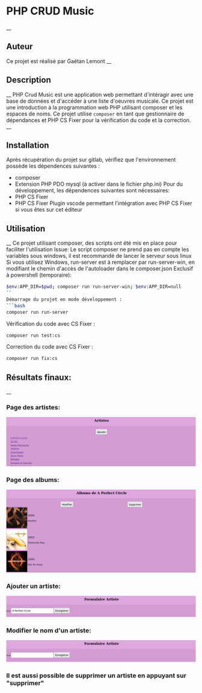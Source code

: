 # PHP CRUD Music
__
## Auteur
Ce projet est réalisé par Gaétan Lemont
__
## Description
__
PHP Crud Music est une application web permettant d'intéragir avec une base de données et d'accéder à une liste d'oeuvres musicale.
Ce projet est une introduction à la programmation web PHP utilisant composer et les espaces de noms.
Ce projet utilise <code>composer</code> en tant que gestionnaire de dépendances et PHP CS Fixer pour la vérification du code et la correction.
__
## Installation
Après récupération du projet sur gitlab, vérifiez que l'environnement possède les dépendences suivantes :
- composer
- Extension PHP PDO mysql (à activer dans le fichier php.ini)
Pour du développement, les dépendences suivantes sont nécessaires:
- PHP CS Fixer
- PHP CS Fixer Plugin vscode permettant l'intégration avec PHP CS Fixer si vous êtes sur cet éditeur

## Utilisation
__
Ce projet utilisant composer, des scripts ont été mis en place pour faciliter l'utilisation
Issue: Le script composer ne prend pas en compte les variables sous windows, il est recommandé de lancer le serveur sous linux
Si vous utilisez Windows, run-server est à remplacer par run-server-win, en modifiant le chemin d'accès de l'autoloader dans le composer.json
Exclusif à powershell (temporaire):
```bash
$env:APP_DIR=$pwd; composer run run-server-win; $env:APP_DIR=null
``
Démarrage du projet en mode développement :
```bash
composer run run-server
```
Vérification du code avec CS Fixer :
```bash
composer run test:cs
```
Correction du code avec CS Fixer :

```bash
composer run fix:cs
```

## Résultats finaux:
__
### Page des artistes:
![Page des artistes](/img-proj/unknown.png "Page des artistes")

### Page des albums:
![Page des albums](/img-proj/albums.png "Page des albums")

### Ajouter un artiste:
![Page ajout artiste](/img-proj/modifier_nom.png "Page ajout artiste")

### Modifier le nom d'un artiste:
![Page modif nom artiste](/img-proj/ajout.png "Page modif nom artiste")

### Il est aussi possible de supprimer un artiste en appuyant sur "supprimer"
